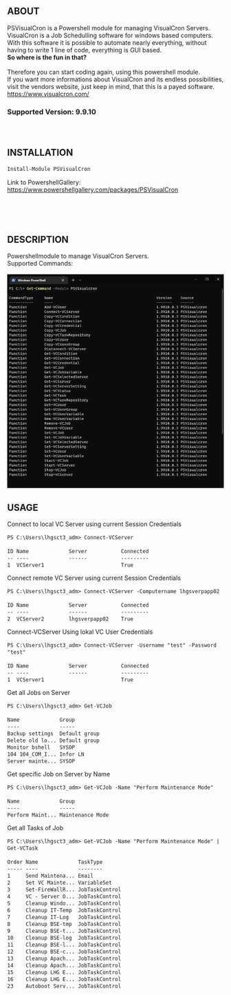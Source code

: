 ## ABOUT

PSVisualCron is a Powershell module for managing VisualCron Servers.<br>
VisualCron is a Job Schedulling software for windows based computers.<br>
With this software it is possible to automate nearly everything, without having to write 1 line of code, everything is GUI based.
<br>
**So where is the fun in that?**<br><br>
Therefore you can start coding again, using this powershell module.
<br>
If you want more informations about VisualCron and its endless possibilities,<br>
visit the vendors website, just keep in mind, that this is a payed software.<br>
https://www.visualcron.com/
<br><h3>Supported Version: 9.9.10<h3>
<br>
## INSTALLATION

```powershell
Install-Module PSVisualCron
```

Link to PowershellGallery: https://www.powershellgallery.com/packages/PSVisualCron

<br><br><br>
## DESCRIPTION

Powershellmodule to manage VisualCron Servers.<br>
Supported Commands:<br>
<br>
![Screenshot](get-command.png)



## USAGE

Connect to local VC Server using current Session Credentials
```
PS C:\Users\lhgsct3_adm> Connect-VCServer

ID Name             Server           Connected
-- ----             ------           ---------
1  VCServer1                         True
```
Connect remote VC Server using current Session Credentials
```
PS C:\Users\lhgsct3_adm> Connect-VCServer -Computername lhgsverpapp02

ID Name             Server           Connected
-- ----             ------           ---------
2  VCServer2        lhgsverpapp02    True
```
Connect-VCServer Using lokal VC User Credentials
```
PS C:\Users\lhgsct3_adm> Connect-VCServer -Username "test" -Password "test"

ID Name             Server           Connected
-- ----             ------           ---------
1  VCServer1                         True
```
Get all Jobs on Server
```
PS C:\Users\lhgsct3_adm> Get-VCJob

Name             Group
----             -----
Backup settings  Default group
Delete old lo... Default group
Monitor bshell   SYSOP
104 104_COM_I... Infor LN
Server mainte... SYSOP
```
Get specific Job on Server by Name
```
PS C:\Users\lhgsct3_adm> Get-VCJob -Name "Perform Maintenance Mode"

Name             Group
----             -----
Perform Maint... Maintenance Mode
```
Get all Tasks of Job
```
PS C:\Users\lhgsct3_adm> Get-VCJob -Name "Perform Maintenance Mode" | Get-VCTask

Order Name             TaskType
----- ----             --------
1     Send Maintena... Email
2     Set VC Mainte... VariableSet
3     Set-FireWallR... JobTaskControl
4     VC - Server O... JobTaskControl
5     Cleanup Windo... JobTaskControl
6     Cleanup IT-Temp  JobTaskControl
7     Cleanup IT-Log   JobTaskControl
8     Cleanup BSE-tmp  JobTaskControl
9     Cleanup BSE-t... JobTaskControl
10    Cleanup BSE-log  JobTaskControl
11    Cleanup BSE-l... JobTaskControl
12    Cleanup BSE-c... JobTaskControl
13    Cleanup Apach... JobTaskControl
14    Cleanup Apach... JobTaskControl
15    Cleanup LHG E... JobTaskControl
16    Cleanup LHG E... JobTaskControl
23    Autoboot Serv... JobTaskControl
```
